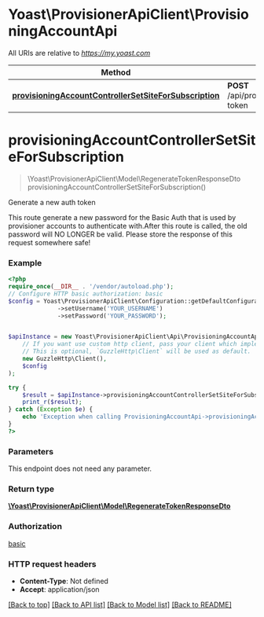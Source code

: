 # Yoast\ProvisionerApiClient\ProvisioningAccountApi

All URIs are relative to *https://my.yoast.com*

Method | HTTP request | Description
------------- | ------------- | -------------
[**provisioningAccountControllerSetSiteForSubscription**](ProvisioningAccountApi.md#provisioningaccountcontrollersetsiteforsubscription) | **POST** /api/provisioning/account/regenerate-token | Generate a new auth token

# **provisioningAccountControllerSetSiteForSubscription**
> \Yoast\ProvisionerApiClient\Model\RegenerateTokenResponseDto provisioningAccountControllerSetSiteForSubscription()

Generate a new auth token

This route generate a new password for the Basic Auth that is used by provisioner accounts to authenticate with.After this route is called, the old password will NO LONGER be valid. Please store the response of this request somewhere safe!

### Example
```php
<?php
require_once(__DIR__ . '/vendor/autoload.php');
// Configure HTTP basic authorization: basic
$config = Yoast\ProvisionerApiClient\Configuration::getDefaultConfiguration()
              ->setUsername('YOUR_USERNAME')
              ->setPassword('YOUR_PASSWORD');


$apiInstance = new Yoast\ProvisionerApiClient\Api\ProvisioningAccountApi(
    // If you want use custom http client, pass your client which implements `GuzzleHttp\ClientInterface`.
    // This is optional, `GuzzleHttp\Client` will be used as default.
    new GuzzleHttp\Client(),
    $config
);

try {
    $result = $apiInstance->provisioningAccountControllerSetSiteForSubscription();
    print_r($result);
} catch (Exception $e) {
    echo 'Exception when calling ProvisioningAccountApi->provisioningAccountControllerSetSiteForSubscription: ', $e->getMessage(), PHP_EOL;
}
?>
```

### Parameters
This endpoint does not need any parameter.

### Return type

[**\Yoast\ProvisionerApiClient\Model\RegenerateTokenResponseDto**](../Model/RegenerateTokenResponseDto.md)

### Authorization

[basic](../../README.md#basic)

### HTTP request headers

 - **Content-Type**: Not defined
 - **Accept**: application/json

[[Back to top]](#) [[Back to API list]](../../README.md#documentation-for-api-endpoints) [[Back to Model list]](../../README.md#documentation-for-models) [[Back to README]](../../README.md)

